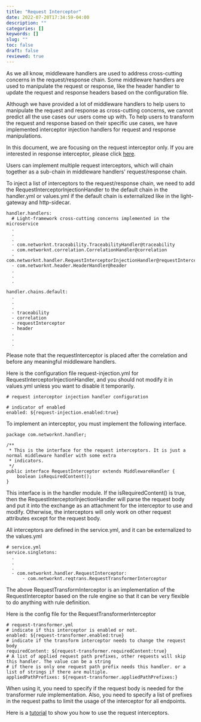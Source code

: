 ```yaml
---
title: "Request Interceptor"
date: 2022-07-20T17:34:59-04:00
description: ""
categories: []
keywords: []
slug: ""
toc: false
draft: false
reviewed: true
---
```


As we all know, middleware handlers are used to address cross-cutting concerns in the request/response chain. Some middleware handlers are used to manipulate the request or response, like the header handler to update the request and response headers based on the configuration file.

Although we have provided a lot of middleware handlers to help users to manipulate the request and response as cross-cutting concerns, we cannot predict all the use cases our users come up with. To help users to transform the request and response based on their specific use cases, we have implemented interceptor injection handlers for request and response manipulations. 

In this document, we are focusing on the request interceptor only. If you are interested in response interceptor, please click [here](/concern/response-interceptor/).

Users can implement multiple request interceptors, which will chain together as a sub-chain in middleware handlers' request/response chain. 

To inject a list of interceptors to the request/response chain, we need to add the  RequestInterceptorInjectionHandler to the default chain in the handler.yml or values.yml if the default chain is externalized like in the light-gateway and http-sidecar.

```
handler.handlers:
  # Light-framework cross-cutting concerns implemented in the microservice
  .
  .
  .
  - com.networknt.traceability.TraceabilityHandler@traceability
  - com.networknt.correlation.CorrelationHandler@correlation
  - com.networknt.handler.RequestInterceptorInjectionHandler@requestInterceptor
  - com.networknt.header.HeaderHandler@header
  .
  .
  .

handler.chains.default:
  .
  .
  .
  - traceability
  - correlation
  - requestInterceptor
  - header
  .
  .
  .

```

Please note that the requestInterceptor is placed after the correlation and before any meaningful middleware handlers. 

Here is the configuration file request-injection.yml for RequestInterceptorInjectionHandler, and you should not modify it in values.yml unless you want to disable it temporarily. 

```
# request interceptor injection handler configuration

# indicator of enabled
enabled: ${request-injection.enabled:true}

```

To implement an interceptor, you must implement the following interface. 

```
package com.networknt.handler;

/**
 * This is the interface for the request interceptors. It is just a normal middleware handler with some extra
 * indicators.
 */
public interface RequestInterceptor extends MiddlewareHandler {
    boolean isRequiredContent();
}

```

This interface is in the handler module. If the isRequiredContent() is true, then the RequestInterceptorInjectionHandler will parse the request body and put it into the exchange as an attachment for the interceptor to use and modify. Otherwise, the interceptors will only work on other request attributes except for the request body. 

All interceptors are defined in the service.yml, and it can be externalized to the values.yml

```
# service.yml
service.singletons:
  .
  .
  .
  - com.networknt.handler.RequestInterceptor:
      - com.networknt.reqtrans.RequestTransformerInterceptor

```

The above RequestTransformInterceptor is an implementation of the RequestInterceptor based on the rule engine so that it can be very flexible to do anything with rule definition. 


Here is the config file for the RequestTransformerInterceptor

```
# request-transformer.yml
# indicate if this interceptor is enabled or not.
enabled: ${request-transformer.enabled:true}
# indicate if the transform interceptor needs to change the request body
requiredContent: ${request-transformer.requiredContent:true}
# A list of applied request path prefixes, other requests will skip this handler. The value can be a string
# if there is only one request path prefix needs this handler. or a list of strings if there are multiple.
appliedPathPrefixes: ${request-transformer.appliedPathPrefixes:}

```

When using it, you need to specify if the request body is needed for the transformer rule implementation. Also, you need to specify a list of prefixes in the request paths to limit the usage of the interceptor for all endpoints. 

Here is a [tutorial](/tutorial/gateway/request-response-transformation/) to show you how to use the request interceptors. 

